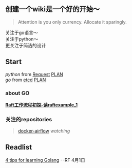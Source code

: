 ## 创建一个wiki是一个好的开始～
> Attention is you only currency. Allocate it sparingly.

关注于go语言～  
关注于python～  
更关注于简洁的设计  

## Start
*python* from [Request](http://docs.python-requests.org/en/master/)  [PLAN](python/requests.md)  
*go* from [etcd](https://github.com/etcd-io/etcd) [PLAN](https://opensource.com/article/18/11/learning-golang)  

### about GO

[**Raft工作流程初探-读raftexample_1**](go/etcd/readsource1.md)  

### 关注的repositories

> [docker-airflow](https://github.com/puckel/docker-airflow)  _watching_


## Readlist
[4 tips for learning Golang](https://opensource.com/article/18/11/learning-golang) --RF 4月1日
